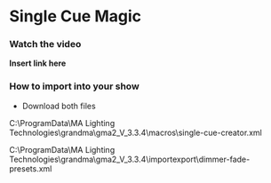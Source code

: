 # Single Cue Magic
### Watch the video
**Insert link here**

### How to import into your show
- Download both files

C:\ProgramData\MA Lighting Technologies\grandma\gma2_V_3.3.4\macros\single-cue-creator.xml 

C:\ProgramData\MA Lighting Technologies\grandma\gma2_V_3.3.4\importexport\dimmer-fade-presets.xml


